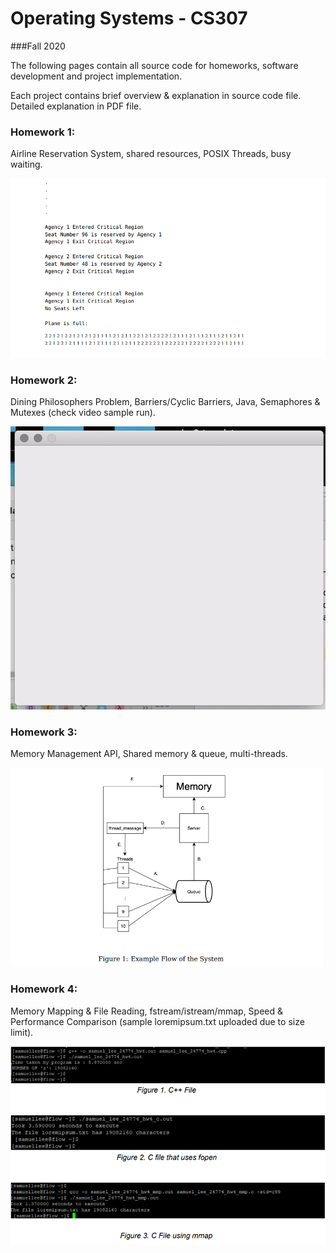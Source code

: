 # Operating Systems - CS307 

###Fall 2020

The following pages contain all source code for homeworks, software development and project implementation.

Each project contains brief overview & explanation in source code file. Detailed explanation in PDF file. 

### Homework 1:

Airline Reservation System, shared resources, POSIX Threads, busy waiting. 

![](/images/hw1.png)



### Homework 2:

Dining Philosophers Problem, Barriers/Cyclic Barriers, Java, Semaphores & Mutexes (check video sample run). 

![](diningPhilosophers.gif)



### Homework 3:

Memory Management API, Shared memory & queue, multi-threads. 


![](/images/flow.png)



### Homework 4:

Memory Mapping & File Reading, fstream/istream/mmap, Speed & Performance Comparison (sample loremipsum.txt uploaded due to size limit). 

![](/images/sampleRun.png)
